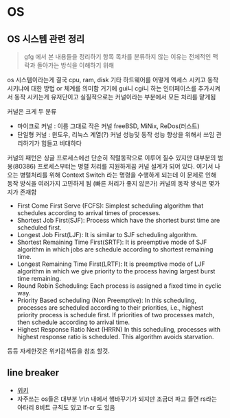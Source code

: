 # OS

## OS 시스템 관련 정리

> gfg 에서 본 내용들을 정리하기 항목 목차를 분류하지 않는 이유는 전체적인 맥락과 돌아가는 방식을 이해하기 위해 

os 시스템이라는게 결국 cpu, ram, disk 기타 하드웨어를 어떻게 액세스 시키고 동작시키냐에 대한 방법 or 체계를 의미함 거기에 gui니 cgi니 하는 인터페이스를 추가시켜서 동작 시키는게 유저단이고 실질적으로는 커널이라는 부분에서 모든 처리를 맡게됨 

커널은 크게 두 분류

- 마이크로 커널 : 이름 그대로 작은 커널 freeBSD, MiNix, ReDos(러스트)  
- 단일형 커널 : 윈도우, 리눅스 계열(?) 커널 성능및 동작 성능 향상을 위해서 쓰임 관리하기가 힘들고 비대하다

커널의 패턴은 싱글 프로세스에선 단순히 직렬동작으로 이루어 질수 있지만 대부분의 범용(80386) 프로세스부터는 병렬 처리를 지원하게끔 커널 설계가 되어 있다.
여기서 나오는 병렬처리를 위해 Context Switch 라는 명령을 수행하게 되는데 이 문제로 인해 동작 방식을 여러가지 고민하게 됨 (빠른 처리가 좋지 않은가)
커널의 동작 방식은 몇가지가 존재함

- First Come First Serve (FCFS): Simplest scheduling algorithm that schedules according to arrival times of processes.
- Shortest Job First(SJF): Process which have the shortest burst time are scheduled first.
- Longest Job First(LJF): It is similar to SJF scheduling algorithm. 
- Shortest Remaining Time First(SRTF): It is preemptive mode of SJF algorithm in which jobs are schedule according to shortest remaining time.
- Longest Remaining Time First(LRTF): It is preemptive mode of LJF algorithm in which we give priority to the process having largest burst time remaining.
- Round Robin Scheduling: Each process is assigned a fixed time in cyclic way.
- Priority Based scheduling (Non Preemptive): In this scheduling, processes are scheduled according to their priorities, i.e., highest priority process is schedule first. If priorities of two processes match, then schedule according to arrival time.
- Highest Response Ratio Next (HRRN) In this scheduling, processes with highest response ratio is scheduled. This algorithm avoids starvation.

등등 자세한것은 위키검색등을 참조 할것.



## line breaker

- [위키](https://en.wikipedia.org/wiki/Newline)
- 자주쓰는 os들은 대부분 \r\n 내에서 행바꾸기가 되지만 조금더 파고 들면 rs라는 아타리 8비트 규칙도 있고 lf-cr 도 있음

